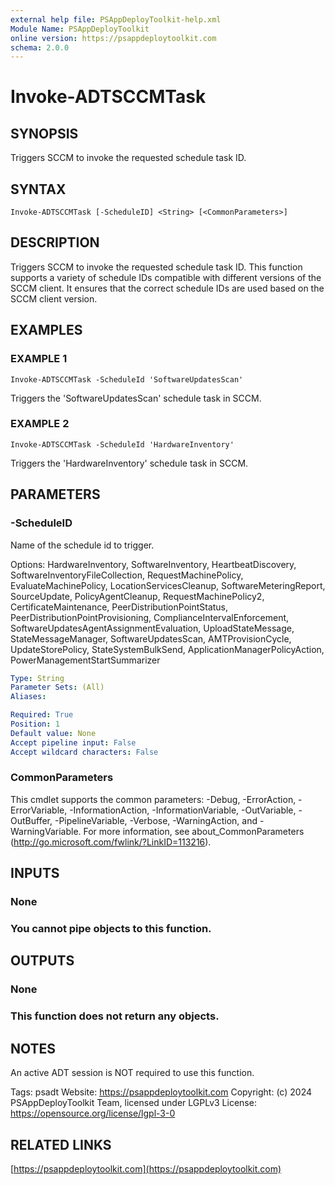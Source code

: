 ```yaml
---
external help file: PSAppDeployToolkit-help.xml
Module Name: PSAppDeployToolkit
online version: https://psappdeploytoolkit.com
schema: 2.0.0
---
```


# Invoke-ADTSCCMTask

## SYNOPSIS
Triggers SCCM to invoke the requested schedule task ID.

## SYNTAX

```
Invoke-ADTSCCMTask [-ScheduleID] <String> [<CommonParameters>]
```

## DESCRIPTION
Triggers SCCM to invoke the requested schedule task ID.
This function supports a variety of schedule IDs compatible with different versions of the SCCM client.
It ensures that the correct schedule IDs are used based on the SCCM client version.

## EXAMPLES

### EXAMPLE 1
```
Invoke-ADTSCCMTask -ScheduleId 'SoftwareUpdatesScan'
```

Triggers the 'SoftwareUpdatesScan' schedule task in SCCM.

### EXAMPLE 2
```
Invoke-ADTSCCMTask -ScheduleId 'HardwareInventory'
```

Triggers the 'HardwareInventory' schedule task in SCCM.

## PARAMETERS

### -ScheduleID
Name of the schedule id to trigger.

Options: HardwareInventory, SoftwareInventory, HeartbeatDiscovery, SoftwareInventoryFileCollection, RequestMachinePolicy, EvaluateMachinePolicy, LocationServicesCleanup, SoftwareMeteringReport, SourceUpdate, PolicyAgentCleanup, RequestMachinePolicy2, CertificateMaintenance, PeerDistributionPointStatus, PeerDistributionPointProvisioning, ComplianceIntervalEnforcement, SoftwareUpdatesAgentAssignmentEvaluation, UploadStateMessage, StateMessageManager, SoftwareUpdatesScan, AMTProvisionCycle, UpdateStorePolicy, StateSystemBulkSend, ApplicationManagerPolicyAction, PowerManagementStartSummarizer

```yaml
Type: String
Parameter Sets: (All)
Aliases:

Required: True
Position: 1
Default value: None
Accept pipeline input: False
Accept wildcard characters: False
```

### CommonParameters
This cmdlet supports the common parameters: -Debug, -ErrorAction, -ErrorVariable, -InformationAction, -InformationVariable, -OutVariable, -OutBuffer, -PipelineVariable, -Verbose, -WarningAction, and -WarningVariable.
For more information, see about_CommonParameters (http://go.microsoft.com/fwlink/?LinkID=113216).

## INPUTS

### None
### You cannot pipe objects to this function.
## OUTPUTS

### None
### This function does not return any objects.
## NOTES
An active ADT session is NOT required to use this function.

Tags: psadt
Website: https://psappdeploytoolkit.com
Copyright: (c) 2024 PSAppDeployToolkit Team, licensed under LGPLv3
License: https://opensource.org/license/lgpl-3-0

## RELATED LINKS

[https://psappdeploytoolkit.com](https://psappdeploytoolkit.com)

